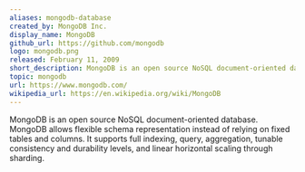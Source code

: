 ```yaml
---
aliases: mongodb-database
created_by: MongoDB Inc.
display_name: MongoDB
github_url: https://github.com/mongodb
logo: mongodb.png
released: February 11, 2009
short_description: MongoDB is an open source NoSQL document-oriented database.
topic: mongodb
url: https://www.mongodb.com/
wikipedia_url: https://en.wikipedia.org/wiki/MongoDB
---
```

MongoDB is an open source NoSQL document-oriented database. MongoDB allows flexible schema representation instead of relying on fixed tables and columns. It supports full indexing, query, aggregation, tunable consistency and durability levels, and linear horizontal scaling through sharding.
